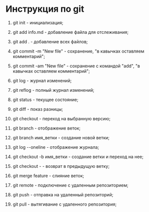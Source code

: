 # Инструкция по git

1. git init - инициализация;

2. git add info.md - добавление файла для отслеживания;

3. git add . - добавление всех файлов;

4. git commit -m "New file" - сохранение, "в кавычках оставляем комментарий";

5. git commit -am "New file" - сохранение с командой "add", "в кавычках оставляем комментарий";

6. git log - журнал изменений;

7. git reflog - полный журнал изменений;

8. git status - текущее состояние;

9. git diff - показ разницы;

10. git checkout - переход на выбранную версию;

11. git branch - отображение веток;

12. git branch имя_ветки - создание новой ветки;

13. git log --oneline - отображение журнала;

14. git checkout -b имя_ветки - создание ветки и переход на нее;

15. git checkout - - возврат в предыдущую ветку;

16. git merge feature - слияние веток;

17. git remote - подключение с удаленным репозиторием;

18. git push - отправка на удаленный репозиторий;

19. git pull - вытягивание с удаленного репозитория;